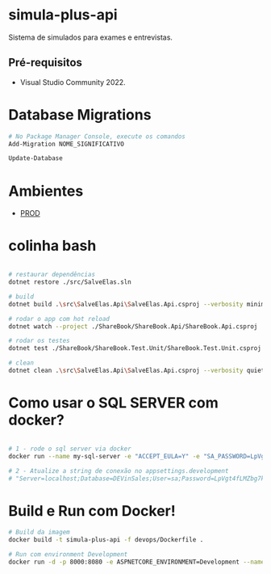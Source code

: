 # simula-plus-api

Sistema de simulados para exames e entrevistas.

## Pré-requisitos
- Visual Studio Community 2022.


# Database Migrations
```bash
# No Package Manager Console, execute os comandos
Add-Migration NOME_SIGNIFICATIVO

Update-Database
```
# Ambientes 
- [PROD](https://mock-exams.pegasus-soft.com.br//swagger)


# colinha bash

```bash

# restaurar dependências
dotnet restore ./src/SalveElas.sln

# build
dotnet build .\src\SalveElas.Api\SalveElas.Api.csproj --verbosity minimal

# rodar o app com hot reload
dotnet watch --project ./ShareBook/ShareBook.Api/ShareBook.Api.csproj

# rodar os testes
dotnet test ./ShareBook/ShareBook.Test.Unit/ShareBook.Test.Unit.csproj

# clean
dotnet clean .\src\SalveElas.Api\SalveElas.Api.csproj --verbosity quiet

```


# Como usar o SQL SERVER com docker?
```bash

# 1 - rode o sql server via docker
docker run --name my-sql-server -e "ACCEPT_EULA=Y" -e "SA_PASSWORD=LpVgt4fLMZbg7kcp" -p 1433:1433 -d mcr.microsoft.com/mssql/server:2022-latest 

# 2 - Atualize a string de conexão no appsettings.development
# "Server=localhost;Database=DEVinSales;User=sa;Password=LpVgt4fLMZbg7kcp"

```

# Build e Run com Docker!
```bash
# Build da imagem
docker build -t simula-plus-api -f devops/Dockerfile .

# Run com environment Development
docker run -d -p 8000:8080 -e ASPNETCORE_ENVIRONMENT=Development --name simula-plus-container simula-plus-api
```